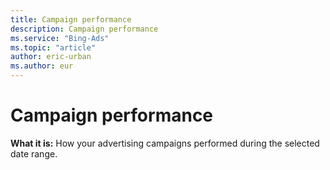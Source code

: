 ```yaml
---
title: Campaign performance
description: Campaign performance
ms.service: "Bing-Ads"
ms.topic: "article"
author: eric-urban
ms.author: eur
---
```


# Campaign performance

**What it is:** How your advertising campaigns performed during the selected date range.


